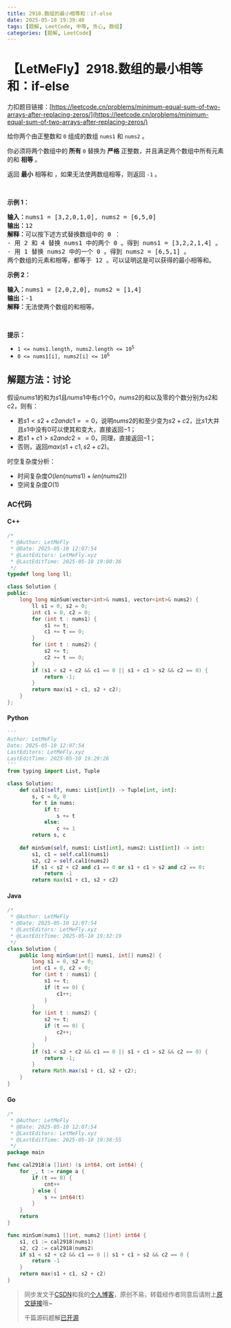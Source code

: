 ```yaml
---
title: 2918.数组的最小相等和：if-else
date: 2025-05-10 19:39:40
tags: [题解, LeetCode, 中等, 贪心, 数组]
categories: [题解, LeetCode]
---
```


# 【LetMeFly】2918.数组的最小相等和：if-else

力扣题目链接：[https://leetcode.cn/problems/minimum-equal-sum-of-two-arrays-after-replacing-zeros/](https://leetcode.cn/problems/minimum-equal-sum-of-two-arrays-after-replacing-zeros/)

<p>给你两个由正整数和 <code>0</code> 组成的数组 <code>nums1</code> 和 <code>nums2</code> 。</p>

<p>你必须将两个数组中的<strong> 所有</strong> <code>0</code> 替换为 <strong>严格</strong> 正整数，并且满足两个数组中所有元素的和 <strong>相等</strong> 。</p>

<p>返回 <strong>最小</strong> 相等和 ，如果无法使两数组相等，则返回 <code>-1</code><em> </em>。</p>

<p>&nbsp;</p>

<p><strong class="example">示例 1：</strong></p>

<pre>
<strong>输入：</strong>nums1 = [3,2,0,1,0], nums2 = [6,5,0]
<strong>输出：</strong>12
<strong>解释：</strong>可以按下述方式替换数组中的 0 ：
- 用 2 和 4 替换 nums1 中的两个 0 。得到 nums1 = [3,2,2,1,4] 。
- 用 1 替换 nums2 中的一个 0 。得到 nums2 = [6,5,1] 。
两个数组的元素和相等，都等于 12 。可以证明这是可以获得的最小相等和。
</pre>

<p><strong class="example">示例 2：</strong></p>

<pre>
<strong>输入：</strong>nums1 = [2,0,2,0], nums2 = [1,4]
<strong>输出：</strong>-1
<strong>解释：</strong>无法使两个数组的和相等。
</pre>

<p>&nbsp;</p>

<p><strong>提示：</strong></p>

<ul>
	<li><code>1 &lt;= nums1.length, nums2.length &lt;= 10<sup>5</sup></code></li>
	<li><code>0 &lt;= nums1[i], nums2[i] &lt;= 10<sup>6</sup></code></li>
</ul>

## 解题方法：讨论

假设$nums1$的和为$s1$且$nums1$中有$c1$个$0$，$nums2$的和以及零的个数分别为$s2$和$c2$，则有：

+ 若$s1 < s2 + c2 and c1 == 0$，说明$nums2$的和至少变为$s2+c2$，比$s1$大并且$s1$中没有$0$可以使其和变大，直接返回$-1$；
+ 若$s1 + c1 > s2 and c2 == 0$，同理，直接返回$-1$；
+ 否则，返回$max(s1 + c1, s2 + c2)$。

时空复杂度分析：

+ 时间复杂度$O(len(nums1) + len(nums2))$
+ 空间复杂度$O(1)$

### AC代码

#### C++

```cpp
/*
 * @Author: LetMeFly
 * @Date: 2025-05-10 12:07:54
 * @LastEditors: LetMeFly.xyz
 * @LastEditTime: 2025-05-10 19:00:36
 */
typedef long long ll;

class Solution {
public:
    long long minSum(vector<int>& nums1, vector<int>& nums2) {
        ll s1 = 0, s2 = 0;
        int c1 = 0, c2 = 0;
        for (int t : nums1) {
            s1 += t;
            c1 += t == 0;
        }
        for (int t : nums2) {
            s2 += t;
            c2 += t == 0;
        }
        if (s1 < s2 + c2 && c1 == 0 || s1 + c1 > s2 && c2 == 0) {
            return -1;
        }
        return max(s1 + c1, s2 + c2);
    }
};
```

#### Python

```python
'''
Author: LetMeFly
Date: 2025-05-10 12:07:54
LastEditors: LetMeFly.xyz
LastEditTime: 2025-05-10 19:29:26
'''
from typing import List, Tuple

class Solution:
    def cal1(self, nums: List[int]) -> Tuple[int, int]:
        s, c = 0, 0
        for t in nums:
            if t:
                s += t
            else:
                c += 1
        return s, c
    
    def minSum(self, nums1: List[int], nums2: List[int]) -> int:
        s1, c1 = self.cal1(nums1)
        s2, c2 = self.cal1(nums2)
        if s1 < s2 + c2 and c1 == 0 or s1 + c1 > s2 and c2 == 0:
            return -1
        return max(s1 + c1, s2 + c2)
```

#### Java

```java
/*
 * @Author: LetMeFly
 * @Date: 2025-05-10 12:07:54
 * @LastEditors: LetMeFly.xyz
 * @LastEditTime: 2025-05-10 19:32:19
 */
class Solution {
    public long minSum(int[] nums1, int[] nums2) {
        long s1 = 0, s2 = 0;
        int c1 = 0, c2 = 0;
        for (int t : nums1) {
            s1 += t;
            if (t == 0) {
                c1++;
            }
        }
        for (int t : nums2) {
            s2 += t;
            if (t == 0) {
                c2++;
            }
        }
        if (s1 < s2 + c2 && c1 == 0 || s1 + c1 > s2 && c2 == 0) {
            return -1;
        }
        return Math.max(s1 + c1, s2 + c2);
    }
}
```

#### Go

```go
/*
 * @Author: LetMeFly
 * @Date: 2025-05-10 12:07:54
 * @LastEditors: LetMeFly.xyz
 * @LastEditTime: 2025-05-10 19:38:55
 */
package main

func cal2918(a []int) (s int64, cnt int64) {
    for _, t := range a {
        if (t == 0) {
            cnt++
        } else {
            s += int64(t)
        }
    }
    return
}

func minSum(nums1 []int, nums2 []int) int64 {
    s1, c1 := cal2918(nums1)
    s2, c2 := cal2918(nums2)
    if s1 < s2 + c2 && c1 == 0 || s1 + c1 > s2 && c2 == 0 {
        return -1
    }
    return max(s1 + c1, s2 + c2)
}
```

> 同步发文于[CSDN](https://letmefly.blog.csdn.net/article/details/147858203)和我的[个人博客](https://blog.letmefly.xyz/)，原创不易，转载经作者同意后请附上[原文链接](https://blog.letmefly.xyz/2025/05/10/LeetCode%202918.%E6%95%B0%E7%BB%84%E7%9A%84%E6%9C%80%E5%B0%8F%E7%9B%B8%E7%AD%89%E5%92%8C/)哦~
>
> 千篇源码题解[已开源](https://github.com/LetMeFly666/LeetCode)
